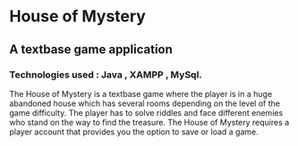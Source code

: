 
<h1>House of Mystery </h1>
<h2>A textbase game application</h2>
<h3>Technologies used : Java , XAMPP , MySql.</h3>

<p>The House of Mystery is a textbase game where the player is in a huge abandoned house which has
several rooms depending on the level of the game difficulty. The player has to solve riddles and 
face different enemies who stand on the way to find the treasure.
The House of Mystery requires a player account that provides you the option to save or load a game.
</p>
